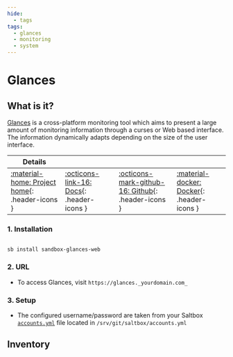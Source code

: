 ```yaml
---
hide:
  - tags
tags:
  - glances
  - monitoring
  - system
---
```


# Glances

## What is it?

[Glances](http://nicolargo.github.io/glances/) is a cross-platform monitoring tool which aims to present a large amount of monitoring information through a curses or Web based interface. The information dynamically adapts depending on the size of the user interface.

| Details     |             |             |             |
|-------------|-------------|-------------|-------------|
| [:material-home: Project home](http://nicolargo.github.io/glances/){: .header-icons } | [:octicons-link-16: Docs](https://github.com/nicolargo/glances/wiki){: .header-icons } | [:octicons-mark-github-16: Github](http://nicolargo.github.io/glances/){: .header-icons } | [:material-docker: Docker](https://hub.docker.com/r/nicolargo/glances){: .header-icons }|

### 1. Installation

``` shell

sb install sandbox-glances-web

```

### 2. URL

- To access Glances, visit `https://glances._yourdomain.com_`

### 3. Setup

- The configured username/password are taken from your Saltbox [`accounts.yml`](../../saltbox/install/install.md#step-2-configuration) file located in `/srv/git/saltbox/accounts.yml`

## Inventory
<!-- BEGIN SALTBOX MANAGED VARIABLES SECTION -->
<!-- END SALTBOX MANAGED VARIABLES SECTION -->

